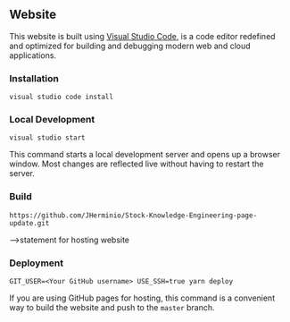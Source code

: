 ## Website

This website is built using [Visual Studio Code](https://code.visualstudio.com/), is a code editor redefined and optimized for building and debugging modern web and cloud applications.

### Installation

```console
visual studio code install
```

### Local Development

```console
visual studio start
```

This command starts a local development server and opens up a browser window. Most changes are reflected live without having to restart the server.

### Build

```console
https://github.com/JHerminio/Stock-Knowledge-Engineering-page-update.git
``` 

-->statement for hosting website

### Deployment

```console
GIT_USER=<Your GitHub username> USE_SSH=true yarn deploy
```

If you are using GitHub pages for hosting, this command is a convenient way to build the website and push to the `master` branch.
